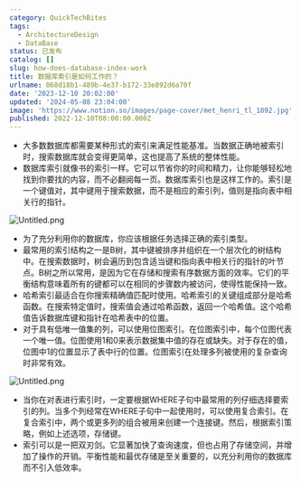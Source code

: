 ```yaml
---
category: QuickTechBites
tags:
  - ArchitectureDesign
  - DataBase
status: 已发布
catalog: []
slug: how-does-database-index-work
title: 数据库索引是如何工作的？
urlname: 068d18b1-489b-4e37-b172-33e892d6a70f
date: '2023-12-10 20:02:00'
updated: '2024-05-08 23:04:00'
image: 'https://www.notion.so/images/page-cover/met_henri_tl_1892.jpg'
published: 2022-12-10T08:00:00.000Z
---
```

- 大多数数据库都需要某种形式的索引来满足性能基准。当数据正确地被索引时，搜索数据库就会变得更简单，这也提高了系统的整体性能。
- 数据库索引就像书的索引一样。它可以节省你的时间和精力，让你能够轻松地找到你要找的内容，而不必翻阅每一页。数据库索引也是这样工作的。索引是一个键值对，其中键用于搜索数据，而不是相应的索引列，值则是指向表中相关行的指针。

![Untitled.png](https://prod-files-secure.s3.us-west-2.amazonaws.com/5d24fe63-e567-4804-86f9-9fdc62e13082/3e87f042-644d-48ab-9a58-227f3d930d71/Untitled.png?X-Amz-Algorithm=AWS4-HMAC-SHA256&X-Amz-Content-Sha256=UNSIGNED-PAYLOAD&X-Amz-Credential=ASIAZI2LB466U5YAYLEO%2F20250321%2Fus-west-2%2Fs3%2Faws4_request&X-Amz-Date=20250321T213254Z&X-Amz-Expires=3600&X-Amz-Security-Token=IQoJb3JpZ2luX2VjEFMaCXVzLXdlc3QtMiJHMEUCIFxLQALPEyy8%2B4txGiOUtPwiJOXSDvogjhfvMJ4IJlTJAiEA37gSNOXElDJ9lYd4muRlhhR6Dqg%2FoctCsRm%2Fxwjgb9MqiAQIq%2F%2F%2F%2F%2F%2F%2F%2F%2F%2F%2FARAAGgw2Mzc0MjMxODM4MDUiDFmbHb6Vsm%2FegmXR2CrcA9EL8zwahXcuGT%2F1Z1KMJd3%2Bik%2FSaZZouPLViS9M4pvDf2KIXX42%2F5muErjRZto4BchpJKq%2BDweOzV9NHO2F%2FzfF3HJiEp%2Bk06SG2XEbXGwDBZiShmWiw35gKOjJ6JhgaKjVMvJ8oLxbD1eZwjwGMh3CBn5r9%2BJPAJqrLYexzxggFYGOl6w9BljHuGxkEWmrjTqGw1gu0clW91Mg2E2M1XUGuO1%2FOVziWGqLwy2L94eBIry25Fo1y9vTMG%2BbwUeN7TsrIUilOPa5pdBOprHACNzv2fdGyQ4XpNsWKEvSpS5XH6NaRq0SyymQ27yutCMP3J3vm2wkd8Y2tE8tRUPRrWqze4z4ulEdfW4RdXrfCjiy4wlhGw5VK06UdAniYZ2hZhSoBEPTSNCzaCuSWbA44mSaU%2BnhAak%2B%2Bn8MaVO7j7aICItu%2FZ4iSatWWTSQMG%2ByDulvwPelntAHMfVwhKWESr3k3br0CyrH63q%2Fmz%2FXgrVTVFo4wr%2FUglvjXuIkRMHc7DlggA8OZKpxKYmjWv4DFsp7pbQP%2FHYe%2FXaqu2wnYL3Zk%2BwSomrx%2BlG5Kr3XLhTOR7NyiAjeaMKpognNzkn%2FJjKru85X5qUXMf6WL626DYrpht04QF%2BFl5lnskbmMPnb9r4GOqUBWgG%2F%2B%2FaHSIFbbffNNWaMJA5SSHhrAo8r7o%2BTNe%2Bpzd3hoEyEBOxNiYNJI9C8HUFMeIHQUdM5mtrqiQGmFXteyBb8c6vZudpe4DsNluCHF5qyOu7GH2XNIo2%2Bsvvte9rEM9Ulqtd8ohg%2FYcU6yxZJM%2B%2F6g3Uk5Ln831US%2FIoG41QenUDVJJJyozOq872VdRNA8oXqFVyVXNRwhugnpmD2dOW7s3zg&X-Amz-Signature=b2e618b54e70f9cbda21c2fd09c0014b245101e35d27831a4d973229a54fb87f&X-Amz-SignedHeaders=host&x-id=GetObject)

- 为了充分利用你的数据库，你应该根据任务选择正确的索引类型。
- 最常用的索引结构之一是B树，其中键被排序并组织在一个层次化的树结构中。在搜索数据时，树会遍历到包含适当键和指向表中相关行的指针的叶节点。B树之所以常用，是因为它在存储和搜索有序数据方面的效率。它们的平衡结构意味着所有的键都可以在相同的步骤数内被访问，使得性能保持一致。
- 哈希索引最适合在你搜索精确值匹配时使用。哈希索引的关键组成部分是哈希函数。在搜索特定值时，搜索值会通过哈希函数，返回一个哈希值。这个哈希值告诉数据库键和指针在哈希表中的位置。
- 对于具有低唯一值集的列，可以使用位图索引。在位图索引中，每个位图代表一个唯一值。位图使用1和0来表示数据集中值的存在或缺失。对于存在的值，位图中1的位置显示了表中行的位置。位图索引在处理多列被使用的复杂查询时非常有效。

![Untitled.png](https://prod-files-secure.s3.us-west-2.amazonaws.com/5d24fe63-e567-4804-86f9-9fdc62e13082/25e88b4a-737d-484e-85cc-b7fe2444aa3c/Untitled.png?X-Amz-Algorithm=AWS4-HMAC-SHA256&X-Amz-Content-Sha256=UNSIGNED-PAYLOAD&X-Amz-Credential=ASIAZI2LB466U5YAYLEO%2F20250321%2Fus-west-2%2Fs3%2Faws4_request&X-Amz-Date=20250321T213254Z&X-Amz-Expires=3600&X-Amz-Security-Token=IQoJb3JpZ2luX2VjEFMaCXVzLXdlc3QtMiJHMEUCIFxLQALPEyy8%2B4txGiOUtPwiJOXSDvogjhfvMJ4IJlTJAiEA37gSNOXElDJ9lYd4muRlhhR6Dqg%2FoctCsRm%2Fxwjgb9MqiAQIq%2F%2F%2F%2F%2F%2F%2F%2F%2F%2F%2FARAAGgw2Mzc0MjMxODM4MDUiDFmbHb6Vsm%2FegmXR2CrcA9EL8zwahXcuGT%2F1Z1KMJd3%2Bik%2FSaZZouPLViS9M4pvDf2KIXX42%2F5muErjRZto4BchpJKq%2BDweOzV9NHO2F%2FzfF3HJiEp%2Bk06SG2XEbXGwDBZiShmWiw35gKOjJ6JhgaKjVMvJ8oLxbD1eZwjwGMh3CBn5r9%2BJPAJqrLYexzxggFYGOl6w9BljHuGxkEWmrjTqGw1gu0clW91Mg2E2M1XUGuO1%2FOVziWGqLwy2L94eBIry25Fo1y9vTMG%2BbwUeN7TsrIUilOPa5pdBOprHACNzv2fdGyQ4XpNsWKEvSpS5XH6NaRq0SyymQ27yutCMP3J3vm2wkd8Y2tE8tRUPRrWqze4z4ulEdfW4RdXrfCjiy4wlhGw5VK06UdAniYZ2hZhSoBEPTSNCzaCuSWbA44mSaU%2BnhAak%2B%2Bn8MaVO7j7aICItu%2FZ4iSatWWTSQMG%2ByDulvwPelntAHMfVwhKWESr3k3br0CyrH63q%2Fmz%2FXgrVTVFo4wr%2FUglvjXuIkRMHc7DlggA8OZKpxKYmjWv4DFsp7pbQP%2FHYe%2FXaqu2wnYL3Zk%2BwSomrx%2BlG5Kr3XLhTOR7NyiAjeaMKpognNzkn%2FJjKru85X5qUXMf6WL626DYrpht04QF%2BFl5lnskbmMPnb9r4GOqUBWgG%2F%2B%2FaHSIFbbffNNWaMJA5SSHhrAo8r7o%2BTNe%2Bpzd3hoEyEBOxNiYNJI9C8HUFMeIHQUdM5mtrqiQGmFXteyBb8c6vZudpe4DsNluCHF5qyOu7GH2XNIo2%2Bsvvte9rEM9Ulqtd8ohg%2FYcU6yxZJM%2B%2F6g3Uk5Ln831US%2FIoG41QenUDVJJJyozOq872VdRNA8oXqFVyVXNRwhugnpmD2dOW7s3zg&X-Amz-Signature=ea85db9b9c2d3648cacd6c60805cac74255cd8d3e750308327fa9eb42fd9617e&X-Amz-SignedHeaders=host&x-id=GetObject)

- 当你在对表进行索引时，一定要根据WHERE子句中最常用的列仔细选择要索引的列。当多个列经常在WHERE子句中一起使用时，可以使用复合索引。在复合索引中，两个或更多列的组合被用来创建一个连接键。然后，根据索引策略，例如上述选项，存储键。
- 索引可以是一把双刃剑。它显著加快了查询速度，但也占用了存储空间，并增加了操作的开销。平衡性能和最优存储是至关重要的，以充分利用你的数据库而不引入低效率。
